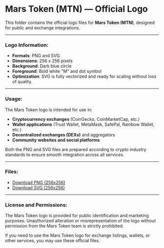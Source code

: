 # Mars Token (MTN) — Official Logo

This folder contains the official logo files for **Mars Token (MTN)**, designed for public and exchange integrations.

---

### Logo Information:

- **Formats**: PNG and SVG  
- **Dimensions**: 256 x 256 pixels  
- **Background**: Dark blue circle  
- **Foreground**: Bold white "M" and dot symbol  
- **Optimization**: SVG is fully vectorized and ready for scaling without loss of quality.

---

### Usage:

The Mars Token logo is intended for use in:

- **Cryptocurrency exchanges** (CoinGecko, CoinMarketCap, etc.)  
- **Wallet applications** (Trust Wallet, MetaMask, SafePal, Rainbow Wallet, etc.)  
- **Decentralized exchanges (DEXs)** and aggregators  
- **Community websites and social platforms**

Both the PNG and SVG files are prepared according to crypto industry standards to ensure smooth integration across all services.

---

### Files:

- [Download PNG (256x256)](https://github.com/Meysam20182024/mars-bot/blob/main/logo/Mars_Token_Base.png?raw=true)
- [Download SVG (256x256)](https://github.com/Meysam20182024/mars-bot/blob/main/logo/mars_token_Base.svg?raw=true)

---

### License and Permissions:

The Mars Token logo is provided for public identification and marketing purposes. Unauthorized alteration or misrepresentation of the logo without permission from the Mars Token team is strictly prohibited.

If you need to use the Mars Token logo for exchange listings, wallets, or other services, you may use these official files.
